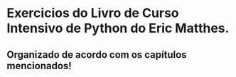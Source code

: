 # Exercicios do Livro de Curso Intensivo de Python do Eric Matthes.
## Organizado de acordo com os capítulos mencionados!

